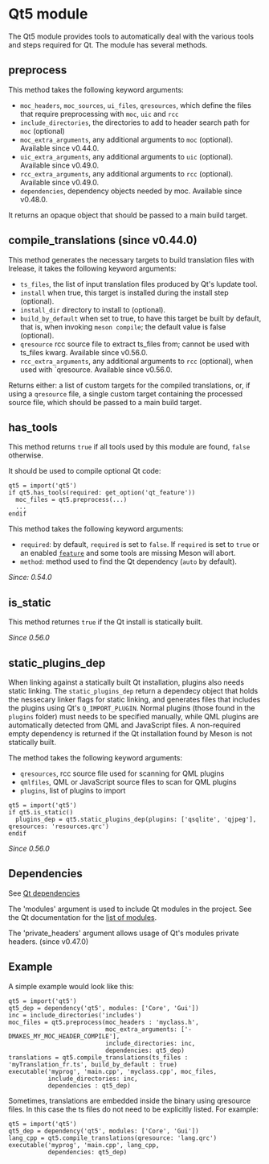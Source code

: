 # Qt5 module

The Qt5 module provides tools to automatically deal with the various
tools and steps required for Qt. The module has several methods.

## preprocess

This method takes the following keyword arguments:
 - `moc_headers`, `moc_sources`, `ui_files`, `qresources`, which define the files that require preprocessing with `moc`, `uic` and `rcc`
 - `include_directories`, the directories to add to header search path for `moc` (optional)
 - `moc_extra_arguments`, any additional arguments to `moc` (optional). Available since v0.44.0.
 - `uic_extra_arguments`, any additional arguments to `uic` (optional). Available since v0.49.0.
 - `rcc_extra_arguments`, any additional arguments to `rcc` (optional). Available since v0.49.0.
 - `dependencies`, dependency objects needed by moc. Available since v0.48.0.

It returns an opaque object that should be passed to a main build target.

## compile_translations (since v0.44.0)

This method generates the necessary targets to build translation files with lrelease, it takes the following keyword arguments:
 - `ts_files`, the list of input translation files produced by Qt's lupdate tool.
 - `install` when true, this target is installed during the install step (optional).
 - `install_dir` directory to install to (optional).
 - `build_by_default` when set to true, to have this target be built by default, that is, when invoking `meson compile`; the default value is false (optional).
 - `qresource` rcc source file to extract ts_files from; cannot be used with ts_files kwarg. Available since v0.56.0.
 - `rcc_extra_arguments`, any additional arguments to `rcc` (optional), when used with `qresource. Available since v0.56.0.

Returns either: a list of custom targets for the compiled translations, or, if
using a `qresource` file, a single custom target containing the processed
source file, which should be passed to a main build target.

## has_tools

This method returns `true` if all tools used by this module are found, `false`
otherwise.

It should be used to compile optional Qt code:
```meson
qt5 = import('qt5')
if qt5.has_tools(required: get_option('qt_feature'))
  moc_files = qt5.preprocess(...)
  ...
endif
```

This method takes the following keyword arguments:
- `required`: by default, `required` is set to `false`. If `required` is set to
  `true` or an enabled [`feature`](Build-options.md#features) and some tools are
  missing Meson will abort.
- `method`: method used to find the Qt dependency (`auto` by default).

*Since: 0.54.0*

## is_static
This method returnes `true` if the Qt install is statically built.

*Since 0.56.0*

## static_plugins_dep
When linking against a statically built Qt installation, plugins also needs static linking. The `static_plugins_dep` return a dependecy object that holds the nessecary
linker flags for static linking, and generates files that includes the plugins using Qt's `Q_IMPORT_PLUGIN`. Normal plugins (those found in the `plugins` folder) must
needs to be specified manually, while QML plugins are automatically detected from QML and JavaScript files. A non-required empty dependency is returned if the Qt
installation found by Meson is not statically built.

The method takes the following keyword arguments:
- `qresources`, rcc source file used for scanning for QML plugins
- `qmlfiles`, QML or JavaScript source files to scan for QML plugins
- `plugins`, list of plugins to import

```meson
qt5 = import('qt5')
if qt5.is_static()
  plugins_dep = qt5.static_plugins_dep(plugins: ['qsqlite', 'qjpeg'], qresources: 'resources.qrc')
endif
```
*Since 0.56.0*


## Dependencies

See [Qt dependencies](Dependencies.md#qt4-qt5)

The 'modules' argument is used to include Qt modules in the project.
See the Qt documentation for the [list of modules](http://doc.qt.io/qt-5/qtmodules.html).

The 'private_headers' argument allows usage of Qt's modules private headers.
(since v0.47.0)

## Example
A simple example would look like this:

```meson
qt5 = import('qt5')
qt5_dep = dependency('qt5', modules: ['Core', 'Gui'])
inc = include_directories('includes')
moc_files = qt5.preprocess(moc_headers : 'myclass.h',
                           moc_extra_arguments: ['-DMAKES_MY_MOC_HEADER_COMPILE'],
                           include_directories: inc,
                           dependencies: qt5_dep)
translations = qt5.compile_translations(ts_files : 'myTranslation_fr.ts', build_by_default : true)
executable('myprog', 'main.cpp', 'myclass.cpp', moc_files,
           include_directories: inc,
           dependencies : qt5_dep)
```

Sometimes, translations are embedded inside the binary using qresource files.
In this case the ts files do not need to be explicitly listed. For example:

```meson
qt5 = import('qt5')
qt5_dep = dependency('qt5', modules: ['Core', 'Gui'])
lang_cpp = qt5.compile_translations(qresource: 'lang.qrc')
executable('myprog', 'main.cpp', lang_cpp,
           dependencies: qt5_dep)
```
